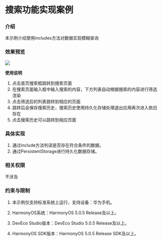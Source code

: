 # 搜索功能实现案例

### 介绍

本示例介绍使用includes方法对数据实现模糊查询

### 效果预览

![](../../../../../../screenshots/device/search.gif)

**使用说明**

1. 点击首页搜索框跳转到搜索页面
2. 在搜索页面输入框中输入搜索的内容，下方列表自动根据搜索的内容进行筛选渲染
3. 点击筛选后的列表跳转到相应的页面
4. 跳转后会保存搜索历史，搜索历史使用持久化存储处理退出应用再次进入依旧存在
5. 点击搜索历史可以跳转到相应页面

### 具体实现

1. 通过include方法判读是否存在符合条件的数据。
2. 通过PersistentStorage进行持久化数据存储。

### 相关权限

不涉及

### 约束与限制

1. 本示例仅支持标准系统上运行，支持设备：华为手机。

2. HarmonyOS系统：HarmonyOS 5.0.5 Release及以上。

3. DevEco Studio版本：DevEco Studio 5.0.5 Release及以上。

4. HarmonyOS SDK版本：HarmonyOS 5.0.5 Release SDK及以上。